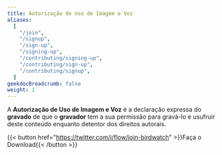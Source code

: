 ```yaml
---
title: Autorização de Uso de Imagem e Voz
aliases:
  [
    "/join",
    "/signup",
    "/sign-up",
    "/signing-up",
    "/contributing/signing-up",
    "/contributing/sign-up",
    "/contributing/signup",
  ]
geekdocBreadcrumb: false
weight: 1
---
```


A **Autorização de Uso de Imagem e Voz** é a declaração expressa do **gravado** de que o **gravador** tem a sua permissão para gravá-lo e usufruir deste conteúdo enquanto detentor dos direitos autorais. 

{{< button href="https://twitter.com/i/flow/join-birdwatch" >}}Faça o Download{{< /button >}}
